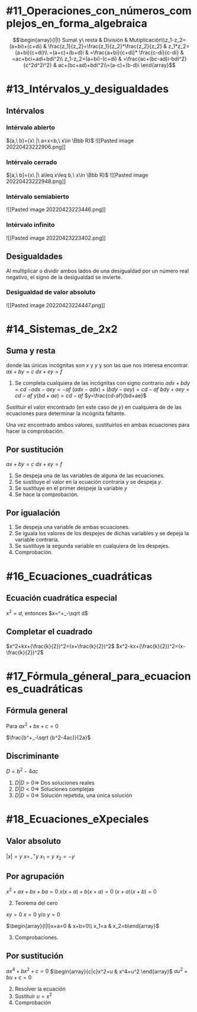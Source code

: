#  #11_Operaciones_con_números_complejos_en_forma_algebraica
$$\begin{array}{l|l} Suma\ y\ resta & División & Mutiplicación\\z_1-z_2=(a+bi)+(c+di) & \frac{z_1}{z_2}=\frac{z_1}{z_2}*\frac{z_2}{z_2} & z_1*z_2=(a+bi)(c+di)\\ =(a+c)+(b+d)i & =\frac{a+bi}{c+di}* \frac{c-di}{c-di} & =ac+bci+adi+bdi^2\\ z_1-z_2=(a+bi)-(c+di) & =\frac{ac+(bc-ad)i-bdi^2}{c^2d^2i^2} & ac+(bc+ad)+bdi^2\\=(a-c)+(b-d)i \end{array}$$

# #13_Intérvalos_y_desigualdades
## Intérvalos
### Intérvalo abierto
$(a,\ b)={x\ |\ a<x<b,\ x\in \Bbb R}$
![[Pasted image 20220423222906.png]]
### Intérvalo cerrado
$[a,\ b]={x\ |\ a\leq x\leq b,\ x\in \Bbb R}$
![[Pasted image 20220423222948.png]]
### Intérvalo semiabierto
![[Pasted image 20220423223446.png]]
### Intérvalo infinito
![[Pasted image 20220423223402.png]]
## Desigualdades
Al multiplicar o dividir ambos lados de una desigualdad por un número real negativo, el signo de la desigualdad se invierte.

### Desigualdad de valor absoluto
![[Pasted image 20220423224447.png]]
# #14_Sistemas_de_2x2
## Suma y resta
donde las únicas incógnitas son $x$ y $y$ y son las que nos interesa encontrar.
$ax+by=c$
$dx+ey=f$

1. Se completa cualquiera de las incógnitas con signo contrario
$adx+bdy=cd$
$-adx-aey=-af$
$(adx-adx)+(bdy-aey)=cd-af$
$bdy+aey=cd-af$
$y(bd+ae)=cd-af$
$y=\frac{cd-af}{bd+ae}$

Sustituir el valor encontrado (en este caso de $y$) en cualquiera de de las ecuaciones para determinar la incógnita faltante.

Una vez encontrado ambos valores, sustituirlos en ambas ecuaciones para hacer la comprobación.

## Por sustitución
$ax+by=c$
$dx+ey=f$

1. Se despeja una de las variables de alguna de las ecuaciones.
2. Se sustituye el valor en la ecuación contraria y se despeja $y$.
3. Se sustituye en el primer despeje la variable $y$
4. Se hace la comprobación.

## Por igualación
1. Se despeja una variable de ambas ecuaciones.
2. Se iguala los valores de los despejes de dichas variables y se depeja la variable contraria.
3. Se sustituye la segunda variable en cualquiera de los despejes.
4. Comprobación.

# #16_Ecuaciones_cuadráticas
## Ecuación cuadrática especial
$x^2=d$, entonces $x=^+_-\sqrt d$

## Completar el cuadrado
$x^2+kx+(\frac{k}{2})^2=(x+\frac{k}{2})^2$
$x^2-kx+(\frac{k}{2})^2=(x-\frac{k}{2})^2$

# #17_Fórmula_géneral_para_ecuaciones_cuadráticas
## Fórmula general
Para $ax^2+bx+c=0$

$\frac{b^+_-\sqrt {b^2-4ac}}{2a}$
## Discriminante
$D=b^2-4ac$

1. $D|D>0\Rightarrow$ Dos soluciones reales
2. $D|D<0\Rightarrow$ Soluciones complejas
3. $D|D=0\Rightarrow$ Solución repetida, una única solución 

# #18_Ecuaciones_eXpeciales
## Valor absoluto
$|x|=y$
$x=^+_-y$
$x_1=y$
$x_2=-y$

## Por agrupación
$x^2+ax+bx+ba=0$
$x(x+a)+b(x+a)=0$
$(x+a)(x+b)=0$

2. Teorema del cero

$xy=0$
$x=0$ y/o $y=0$

$\begin{array}{l|l}x+a=0 & x+b=0\\ x_1=a & x_2=b\end{array}$ 

3. Comprobaciones.

## Por sustitución
$ax^4+bx^2+c=0$
$\begin{array}{c|c}x^2=u & x^4=u^2 \end{array}$
$au^2+bu+c=0$

2. Resolver la ecuación
3. Sustituir $u=x^2$
4. Comprobación